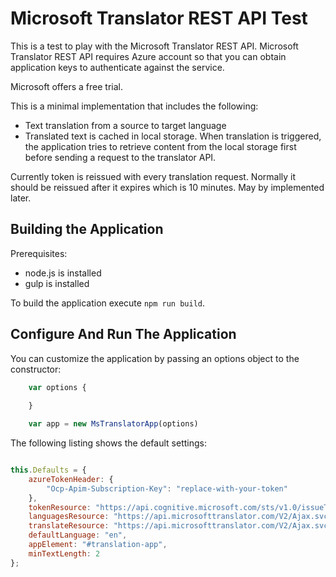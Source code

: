 # Microsoft Translator REST API Test

This is a test to play with the Microsoft Translator REST API. Microsoft
Translator REST API requires Azure account so that you can obtain 
application keys to authenticate against the service.

Microsoft offers a free trial.

This is a minimal implementation that includes the following:

* Text translation from a source to target language
* Translated text is cached in local storage. When translation is 
  triggered, the application tries to retrieve content from the local 
  storage first before sending a request to the translator API. 
  
Currently token is reissued with every translation request. Normally it should be reissued after it expires which is 10 minutes. May by implemented later.

## Building the Application

Prerequisites:

* node.js is installed
* gulp is installed

To build the application execute `npm run build`.

## Configure And Run The Application

You can customize the application by passing an options object to the constructor:

```javascript
    var options {
        
    }

    var app = new MsTranslatorApp(options)
```

The following listing shows the default settings:

```javascript

this.Defaults = {
    azureTokenHeader: {
        "Ocp-Apim-Subscription-Key": "replace-with-your-token"
    },
    tokenResource: "https://api.cognitive.microsoft.com/sts/v1.0/issueToken",
    languagesResource: "https://api.microsofttranslator.com/V2/Ajax.svc/GetLanguagesForTranslate?appId={{token}}&oncomplete=processJsonp",
    translateResource: "https://api.microsofttranslator.com/V2/Ajax.svc/Translate?appId={{token}}&text={{text}}&from={{from}}&to={{to}}&oncomplete=processJsonp",
    defaultLanguage: "en",
    appElement: "#translation-app",
    minTextLength: 2
};

```


